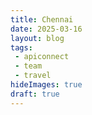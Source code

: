 ```yaml
---
title: Chennai
date: 2025-03-16
layout: blog
tags:
 - apiconnect
 - team
 - travel
hideImages: true
draft: true
---
```


